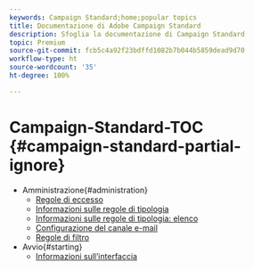 ```yaml
---
keywords: Campaign Standard;home;popular topics
title: Documentazione di Adobe Campaign Standard
description: Sfoglia la documentazione di Campaign Standard
topic: Premium
source-git-commit: fcb5c4a92f23bdffd1082b7b044b5859dead9d70
workflow-type: ht
source-wordcount: '35'
ht-degree: 100%

---
```



# Campaign-Standard-TOC {#campaign-standard-partial-ignore}

+ Amministrazione{#administration}
   + [Regole di eccesso](sending/using/fatigue-rules.md)
   + [Informazioni sulle regole di tipologia](sending/using/about-typology-rules.md)
   + [Informazioni sulle regole di tipologia: elenco](sending/using/about-typology-rules.md#typology-rules)
   + [Configurazione del canale e-mail](administration/using/configuring-email-channel.md)
   + [Regole di filtro](sending/using/filtering-rules.md)
+ Avvio{#starting}
   + [Informazioni sull’interfaccia](start/using/about-the-interface.md)
